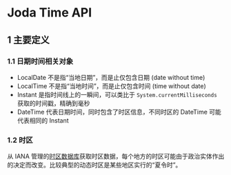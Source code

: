 # Joda Time API

## 1 主要定义

### 1.1 日期时间相关对象

- LocalDate 不是指“当地日期”，而是止仅包含日期 (date without time)
- LocalTime 不是指“当地时间”，而是止仅包含时间 (time without date)
- Instant 是指时间线上的一瞬间，可以类比于 `System.currentMilliseconds` 获取的时间戳，精确到毫秒
- DateTime 代表日期时间，同时包含了时区信息，不同时区的 DateTime 可能代表相同的 Instant

### 1.2 时区

从 IANA 管理的[时区数据库](https://www.iana.org/time-zones)获取时区数据，每个地方的时区可能由于政治实体作出的决定而改变。比较典型的动态时区是某些地区实行的“夏令时”。
